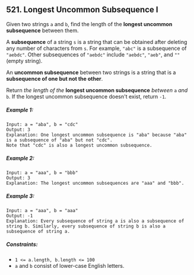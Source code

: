 ## 521. Longest Uncommon Subsequence I

Given two strings ```a``` and ```b```, find the length of the **longest uncommon subsequence** between them.

A **subsequence** of a string ```s``` is a string that can be obtained after deleting any number of characters from ```s```. For example, ```"abc"``` is a subsequence of ```"aebdc"```. Other subsequences of ```"aebdc"``` include ```"aebdc"```, ```"aeb"```, and ```""``` (empty string).

An **uncommon subsequence** between two strings is a string that is a **subsequence of one but not the other**.

Return *the length of the* **longest uncommon subsequence** *between* ```a``` *and* ```b```. If the longest uncommon subsequence doesn't exist, return ```-1```.

##### Example 1:
```
Input: a = "aba", b = "cdc"
Output: 3
Explanation: One longest uncommon subsequence is "aba" because "aba" is a subsequence of "aba" but not "cdc".
Note that "cdc" is also a longest uncommon subsequence.
```
##### Example 2:
```
Input: a = "aaa", b = "bbb"
Output: 3
Explanation: The longest uncommon subsequences are "aaa" and "bbb".
```
##### Example 3:
```
Input: a = "aaa", b = "aaa"
Output: -1
Explanation: Every subsequence of string a is also a subsequence of string b. Similarly, every subsequence of string b is also a subsequence of string a.
```

##### Constraints:

* ```1 <= a.length, b.length <= 100```
* ```a``` and ```b``` consist of lower-case English letters.